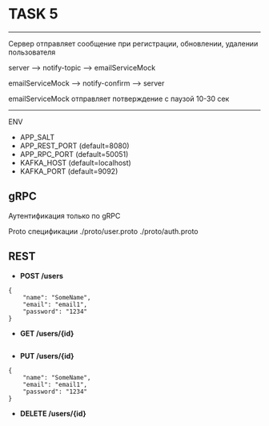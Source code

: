 # TASK 5

---

Сервер отправляет сообщение при регистрации, обновлении, удалении пользователя

server --> notify-topic --> emailServiceMock

emailServiceMock --> notify-confirm --> server

emailServiceMock отправляет потверждение с паузой 10-30 сек

---

ENV
- APP_SALT
- APP_REST_PORT (default=8080)
- APP_RPC_PORT (default=50051)
- KAFKA_HOST (default=localhost)
- KAFKA_PORT (default=9092)

## gRPC

Аутентификация только по gRPC

Proto спецификации ./proto/user.proto ./proto/auth.proto

## REST

- **POST /users**

```
{
    "name": "SomeName",
    "email": "email1",
    "password": "1234"
}
```

- **GET /users/{id}**

```

```

- **PUT /users/{id}**

```
{
    "name": "SomeName",
    "email": "email1",
    "password": "1234"
}
```

- **DELETE /users/{id}**

```

```
